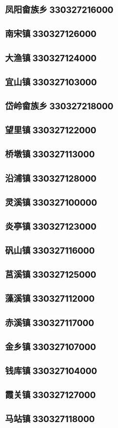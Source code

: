 # 凤阳畲族乡 330327216000
# 南宋镇 330327126000
# 大渔镇 330327124000
# 宜山镇 330327103000
# 岱岭畲族乡 330327218000
# 望里镇 330327122000
# 桥墩镇 330327113000
# 沿浦镇 330327128000
# 灵溪镇 330327100000
# 炎亭镇 330327123000
# 矾山镇 330327116000
# 莒溪镇 330327125000
# 藻溪镇 330327112000
# 赤溪镇 330327117000
# 金乡镇 330327107000
# 钱库镇 330327104000
# 霞关镇 330327127000
# 马站镇 330327118000
